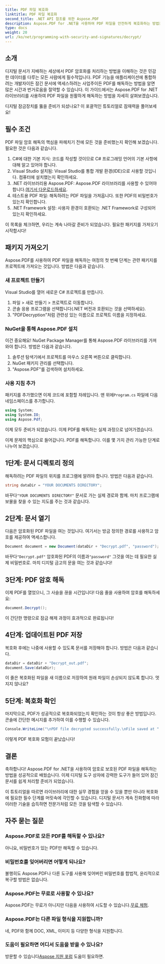 ```yaml
---
title: PDF 파일 복호화
linktitle: PDF 파일 복호화
second_title: .NET API 참조를 위한 Aspose.PDF
description: Aspose.PDF for .NET을 사용하여 PDF 파일을 안전하게 복호화하는 방법을 알아보세요. 문서 관리 기술을 향상시키기 위한 단계별 지침을 받으세요.
type: docs
weight: 20
url: /ko/net/programming-with-security-and-signatures/decrypt/
---
```

## 소개

디지털 문서가 지배하는 세상에서 PDF 암호화를 처리하는 방법을 이해하는 것은 민감한 데이터를 다루는 모든 사람에게 필수적입니다. PDF 기능을 애플리케이션에 통합하려는 개발자이든 잠긴 문서에 액세스하려는 사업주이든 PDF를 해독하는 방법을 알면 많은 시간과 번거로움을 절약할 수 있습니다. 이 가이드에서는 Aspose.PDF for .NET 라이브러리를 사용하여 PDF 파일을 원활하게 해독하는 방법을 자세히 살펴보겠습니다. 

디지털 잠금장치를 뚫을 준비가 되셨나요? 이 포괄적인 튜토리얼로 잠재력을 풀어보세요!

## 필수 조건

PDF 파일 암호 해독의 핵심을 파헤치기 전에 모든 것을 준비했는지 확인해 보겠습니다. 필요한 것은 다음과 같습니다.

1. C#에 대한 기본 지식: 코드를 작성할 것이므로 C# 프로그래밍 언어의 기본 사항에 대해 알고 있어야 합니다.
2. Visual Studio 설치됨: Visual Studio를 통합 개발 환경(IDE)으로 사용할 것입니다. 컴퓨터에 설치했는지 확인하세요.
3.  .NET 라이브러리용 Aspose.PDF: Aspose.PDF 라이브러리를 사용할 수 있어야 합니다.[여기서 다운로드하세요](https://releases.aspose.com/pdf/net/).
4. 테스트용 PDF 파일: 해독하려는 PDF 파일을 가져옵니다. 또한 PDF의 비밀번호가 있는지 확인합니다. 
5. .NET Framework 설정: 사용자 환경이 호환되는 .NET Framework로 구성되어 있는지 확인하세요.

이 목록을 체크하면, 우리는 계속 나아갈 준비가 되었습니다. 필요한 패키지를 가져오기 시작합시다!

## 패키지 가져오기

Aspose.PDF를 사용하여 PDF 파일을 해독하는 여정의 첫 번째 단계는 관련 패키지를 프로젝트에 가져오는 것입니다. 방법은 다음과 같습니다.

### 새 프로젝트 만들기

Visual Studio를 열어 새로운 C# 프로젝트를 만듭니다.

1. 파일 > 새로 만들기 > 프로젝트로 이동합니다.
2. 콘솔 응용 프로그램을 선택합니다(.NET 버전과 호환되는 것을 선택하세요).
3. "PDFDecryption"처럼 관련성 있는 이름으로 프로젝트 이름을 지정하세요.

### NuGet을 통해 Aspose.PDF 설치

이건 중요해요! NuGet Package Manager를 통해 Aspose.PDF 라이브러리를 가져와야 합니다. 방법은 다음과 같습니다.

1. 솔루션 탐색기에서 프로젝트를 마우스 오른쪽 버튼으로 클릭합니다.
2. NuGet 패키지 관리를 선택합니다.
3. "Aspose.PDF"를 검색하여 설치하세요.

### 사용 지침 추가

 패키지를 추가했으면 이제 코드에 포함할 차례입니다. 맨 위에`Program.cs` 파일에 다음 네임스페이스를 추가합니다.

```csharp
using System;
using System.IO;
using Aspose.Pdf;
```

이제 모두 준비가 되었습니다. 이제 PDF를 해독하는 실제 과정으로 넘어가겠습니다.

이제 문제의 핵심으로 들어갑니다. PDF를 해독합니다. 이를 몇 가지 관리 가능한 단계로 나누어 보겠습니다.

## 1단계: 문서 디렉토리 정의

해독하려는 PDF 파일의 위치를 프로그램에 알려야 합니다. 방법은 다음과 같습니다.

```csharp
string dataDir = "YOUR DOCUMENTS DIRECTORY";
```

 바꾸다`"YOUR DOCUMENTS DIRECTORY"` 문서로 가는 실제 경로와 함께. 마치 프로그램에 보물을 찾을 수 있는 지도를 주는 것과 같습니다.

## 2단계: 문서 열기

다음은 암호화된 PDF 파일을 여는 것입니다. 여기서는 방금 정의한 경로를 사용하고 암호를 제공하여 액세스합니다.

```csharp
Document document = new Document(dataDir + "Decrypt.pdf", "password");
```

 바꾸다`"Decrypt.pdf"` 암호화된 PDF의 이름과`"password"` 그것을 여는 데 필요한 실제 비밀번호로. 마치 디지털 금고의 문을 여는 것과 같습니다!

## 3단계: PDF 암호 해독

이제 PDF를 열었으니, 그 사슬을 끊을 시간입니다! 다음 줄을 사용하여 암호를 해독하세요:

```csharp
document.Decrypt();
```

이 간단한 명령으로 잠금 해제 과정이 효과적으로 완료됩니다!

## 4단계: 업데이트된 PDF 저장

복호화 후에는 나중에 사용할 수 있도록 문서를 저장해야 합니다. 방법은 다음과 같습니다.

```csharp
dataDir = dataDir + "Decrypt_out.pdf";
document.Save(dataDir);
```

이 줄은 복호화된 파일을 새 이름으로 저장하여 원래 파일이 손상되지 않도록 합니다. 멋지지 않나요?

## 5단계: 복호화 확인

마지막으로, PDF가 성공적으로 복호화되었는지 확인하는 것이 항상 좋은 방법입니다. 콘솔에 간단한 메시지를 추가하여 이를 수행할 수 있습니다.

```csharp
Console.WriteLine("\nPDF file decrypted successfully.\nFile saved at " + dataDir);
```

이렇게 PDF 복호화 모험이 끝났습니다!

## 결론

축하합니다! Aspose.PDF for .NET을 사용하여 암호로 보호된 PDF 파일을 해독하는 방법을 성공적으로 배웠습니다. 이제 디지털 도구 상자에 강력한 도구가 들어 있어 잠긴 문서를 쉽게 처리할 준비가 되었습니다.

이 튜토리얼을 따르면 라이브러리에 대한 실무 경험을 얻을 수 있을 뿐만 아니라 복호화에 필요한 필수 단계를 머릿속에 각인할 수 있습니다. 디지털 문서가 계속 진화함에 따라 이러한 기술을 습득하면 전문가처럼 모든 것을 탐색할 수 있습니다.

## 자주 묻는 질문

### Aspose.PDF로 모든 PDF를 해독할 수 있나요?
아니요, 비밀번호가 있는 PDF만 해독할 수 있습니다.

### 비밀번호를 잊어버리면 어떻게 되나요?
불행히도 Aspose.PDF나 다른 도구를 사용해 잊어버린 비밀번호를 합법적, 윤리적으로 복구할 방법은 없습니다.

### Aspose.PDF는 무료로 사용할 수 있나요?
 Aspose.PDF는 무료가 아니지만 다음을 사용하여 시도할 수 있습니다.[무료 체험](https://releases.aspose.com/).

### Aspose.PDF는 다른 파일 형식을 지원합니까?
네, PDF와 함께 DOC, XML, 이미지 등 다양한 형식을 지원합니다.

### 도움이 필요하면 어디서 도움을 받을 수 있나요?
 방문할 수 있습니다[Aspose 지원 포럼](https://forum.aspose.com/c/pdf/10) 도움이 필요하면.